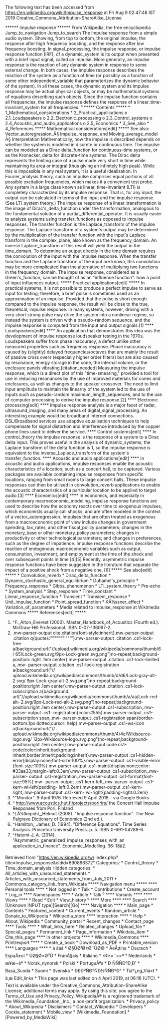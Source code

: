 The following text has been accessed from https://en.wikipedia.org/wiki/Impulse_response at Fri Aug 9 02:47:48 IST 2019
Creative_Commons_Attribution-ShareAlike_License





















****** Impulse response ******
From Wikipedia, the free encyclopedia
Jump_to_navigation Jump_to_search
The Impulse response from a simple audio system. Showing, from top to bottom,
the original impulse, the response after high frequency boosting, and the
response after low frequency boosting.
In signal_processing, the impulse response, or impulse response function (IRF),
of a dynamic_system is its output when presented with a brief input signal,
called an impulse. More generally, an impulse response is the reaction of any
dynamic system in response to some external change. In both cases, the impulse
response describes the reaction of the system as a function of time (or
possibly as a function of some other independent_variable that parameterizes
the dynamic behavior of the system).
In all these cases, the dynamic system and its impulse response may be actual
physical objects, or may be mathematical systems of equations describing such
objects.
Since the impulse function contains all frequencies, the impulse response
defines the response of a linear_time-invariant_system for all frequencies.
⁰
***** Contents *****
    * 1_Mathematical_considerations
    * 2_Practical_applications
          o 2.1_Loudspeakers
          o 2.2_Electronic_processing
          o 2.3_Control_systems
          o 2.4_Acoustic_and_audio_applications
          o 2.5_Economics
    * 3_See_also
    * 4_References
***** Mathematical considerations[edit] *****
See also: Vector_autoregression_Â§ Impulse_response, and Moving_average_model
Â§ Interpretation
Mathematically, how the impulse is described depends on whether the system is
modeled in discrete or continuous time. The impulse can be modeled as a Dirac
delta_function for continuous-time systems, or as the Kronecker_delta for
discrete-time systems. The Dirac delta represents the limiting case of a pulse
made very short in time while maintaining its area or integral (thus giving an
infinitely high peak). While this is impossible in any real system, it is a
useful idealisation. In Fourier_analysis theory, such an impulse comprises
equal portions of all possible excitation frequencies, which makes it a
convenient test probe.
Any system in a large class known as linear, time-invariant (LTI) is completely
characterized by its impulse response. That is, for any input, the output can
be calculated in terms of the input and the impulse response. (See LTI_system
theory.) The impulse response of a linear_transformation is the image of
Dirac's_delta_function under the transformation, analogous to the fundamental
solution of a partial_differential_operator.
It is usually easier to analyze systems using transfer_functions as opposed to
impulse responses. The transfer function is the Laplace_transform of the
impulse response. The Laplace transform of a system's output may be determined
by the multiplication of the transfer function with the input's Laplace
transform in the complex_plane, also known as the frequency_domain. An inverse
Laplace_transform of this result will yield the output in the time_domain.
To determine an output directly in the time domain requires the convolution of
the input with the impulse response. When the transfer function and the Laplace
transform of the input are known, this convolution may be more complicated than
the alternative of multiplying two functions in the frequency_domain.
The impulse response, considered as a Green's_function, can be thought of as an
"influence function": how a point of input influences output.
***** Practical applications[edit] *****
In practical systems, it is not possible to produce a perfect impulse to serve
as input for testing; therefore, a brief pulse is sometimes used as an
approximation of an impulse. Provided that the pulse is short enough compared
to the impulse response, the result will be close to the true, theoretical,
impulse response. In many systems, however, driving with a very short strong
pulse may drive the system into a nonlinear regime, so instead the system is
driven with a pseudo-random sequence, and the impulse response is computed from
the input and output signals.[1]
**** Loudspeakers[edit] ****
An application that demonstrates this idea was the development of impulse
response loudspeaker testing in the 1970s. Loudspeakers suffer from phase
inaccuracy, a defect unlike other measured properties such as frequency
response. Phase inaccuracy is caused by (slightly) delayed frequencies/octaves
that are mainly the result of passive cross overs (especially higher order
filters) but are also caused by resonance, energy storage in the cone, the
internal volume, or the enclosure panels vibrating.[citation_needed] Measuring
the impulse response, which is a direct plot of this "time-smearing," provided
a tool for use in reducing resonances by the use of improved materials for
cones and enclosures, as well as changes to the speaker crossover. The need to
limit input amplitude to maintain the linearity of the system led to the use of
inputs such as pseudo-random maximum_length_sequences, and to the use of
computer processing to derive the impulse response.[2]
**** Electronic processing[edit] ****
Impulse response analysis is a major facet of radar, ultrasound_imaging, and
many areas of digital_signal_processing. An interesting example would be
broadband internet connections. DSL/Broadband services use adaptive
equalisation techniques to help compensate for signal distortion and
interference introduced by the copper phone lines used to deliver the service.
**** Control systems[edit] ****
In control_theory the impulse response is the response of a system to a Dirac
delta input. This proves useful in the analysis of dynamic_systems; the Laplace
transform of the delta function is 1, so the impulse response is equivalent to
the inverse_Laplace_transform of the system's transfer_function.
**** Acoustic and audio applications[edit] ****
In acoustic and audio applications, impulse responses enable the acoustic
characteristics of a location, such as a concert hall, to be captured. Various
packages are available containing impulse responses from specific locations,
ranging from small rooms to large concert halls. These impulse responses can
then be utilized in convolution_reverb applications to enable the acoustic
characteristics of a particular location to be applied to target audio.[3]
**** Economics[edit] ****
In economics, and especially in contemporary macroeconomic_modeling, impulse
response functions are used to describe how the economy reacts over time to
exogenous impulses, which economists usually call shocks, and are often modeled
in the context of a vector_autoregression. Impulses that are often treated as
exogenous from a macroeconomic point of view include changes in government
spending, tax_rates, and other fiscal_policy parameters; changes in the
monetary_base or other monetary_policy parameters; changes in productivity or
other technological parameters; and changes in preferences, such as the degree
of impatience. Impulse response functions describe the reaction of endogenous
macroeconomic variables such as output, consumption, investment, and employment
at the time of the shock and over subsequent points in time.[4][5] Recently,
asymmetric impulse response functions have been suggested in the literature
that separate the impact of a positive shock from a negative one. [6]
***** See also[edit] *****
    * Convolution_reverb
    * Dirac_delta_function
    * Dynamic_stochastic_general_equilibrium
    * Duhamel's_principle
    * Frequency_response
    * Gibbs_phenomenon
    * LTI_system_theory
    * Pre-echo
    * System_analysis
    * Step_response
    * Time_constant
    * Linear_response_function
    * Transient
    * Transient_response
    * Unit_impulse_function
    * Point_spread_function
    * KÃ¼ssner_effect
    * Variation_of_parameters
    *  Media related to Impulse_response at Wikimedia Commons
***** References[edit] *****
   1. ^F._Alton_Everest (2000). Master_Handbook_of_Acoustics (Fourth ed.).
      McGraw-Hill Professional. ISBN 0-07-136097-2.
   2. .mw-parser-output cite.citation{font-style:inherit}.mw-parser-output
      .citation q{quotes:"\"""\"""'""'"}.mw-parser-output .citation .cs1-lock-
      free a{background:url("//upload.wikimedia.org/wikipedia/commons/thumb/6/
      65/Lock-green.svg/9px-Lock-green.svg.png")no-repeat;background-position:
      right .1em center}.mw-parser-output .citation .cs1-lock-limited a,.mw-
      parser-output .citation .cs1-lock-registration a{background:url("//
      upload.wikimedia.org/wikipedia/commons/thumb/d/d6/Lock-gray-alt-2.svg/
      9px-Lock-gray-alt-2.svg.png")no-repeat;background-position:right .1em
      center}.mw-parser-output .citation .cs1-lock-subscription a{background:
      url("//upload.wikimedia.org/wikipedia/commons/thumb/a/aa/Lock-red-alt-
      2.svg/9px-Lock-red-alt-2.svg.png")no-repeat;background-position:right
      .1em center}.mw-parser-output .cs1-subscription,.mw-parser-output .cs1-
      registration{color:#555}.mw-parser-output .cs1-subscription span,.mw-
      parser-output .cs1-registration span{border-bottom:1px dotted;cursor:
      help}.mw-parser-output .cs1-ws-icon a{background:url("//
      upload.wikimedia.org/wikipedia/commons/thumb/4/4c/Wikisource-logo.svg/
      12px-Wikisource-logo.svg.png")no-repeat;background-position:right .1em
      center}.mw-parser-output code.cs1-code{color:inherit;background:
      inherit;border:inherit;padding:inherit}.mw-parser-output .cs1-hidden-
      error{display:none;font-size:100%}.mw-parser-output .cs1-visible-error
      {font-size:100%}.mw-parser-output .cs1-maint{display:none;color:
      #33aa33;margin-left:0.3em}.mw-parser-output .cs1-subscription,.mw-parser-
      output .cs1-registration,.mw-parser-output .cs1-format{font-size:95%}.mw-
      parser-output .cs1-kern-left,.mw-parser-output .cs1-kern-wl-left{padding-
      left:0.2em}.mw-parser-output .cs1-kern-right,.mw-parser-output .cs1-kern-
      wl-right{padding-right:0.2em}
   3. ^"Monitor". 9 April 1976. Retrieved 9 April 2018 – via Google Books.
   4. ^ http://www.acoustics.hut.fi/projects/poririrs/ the Concert Hall Impulse
      Responses from Pori, Finland
   5. ^LÃ¼tkepohl,_Helmut (2008). "Impulse response function". The New Palgrave
      Dictionary of Economics (2nd ed.).
   6. ^Hamilton,_James_D. (1994). "Difference Equations". Time Series Analysis.
      Princeton University Press. p. 5. ISBN 0-691-04289-6.
   7. ^Hatemi-J, A. (2014). "Asymmetric_generalized_impulse_responses_with_an
      application_in_finance". Economic_Modelling. 36: 18â2.

Retrieved from "https://en.wikipedia.org/w/
index.php?title=Impulse_response&oldid=890888372"
Categories:
    * Control_theory
    * Time_domain_analysis
Hidden categories:
    * All_articles_with_unsourced_statements
    * Articles_with_unsourced_statements_from_July_2011
    * Commons_category_link_from_Wikidata
***** Navigation menu *****
**** Personal tools ****
    * Not logged in
    * Talk
    * Contributions
    * Create_account
    * Log_in
**** Namespaces ****
    * Article
    * Talk
⁰
**** Variants ****
**** Views ****
    * Read
    * Edit
    * View_history
⁰
**** More ****
**** Search ****
[Unknown INPUT type][Search][Go]
**** Navigation ****
    * Main_page
    * Contents
    * Featured_content
    * Current_events
    * Random_article
    * Donate_to_Wikipedia
    * Wikipedia_store
**** Interaction ****
    * Help
    * About_Wikipedia
    * Community_portal
    * Recent_changes
    * Contact_page
**** Tools ****
    * What_links_here
    * Related_changes
    * Upload_file
    * Special_pages
    * Permanent_link
    * Page_information
    * Wikidata_item
    * Cite_this_page
**** In other projects ****
    * Wikimedia_Commons
**** Print/export ****
    * Create_a_book
    * Download_as_PDF
    * Printable_version
**** Languages ****
    * á áá­á
    * Ø§ÙØ¹Ø±Ø¨ÙØ©
    * ÄeÅ¡tina
    * Deutsch
    * EspaÃ±ol
    * ÙØ§Ø±Ø³Û
    * FranÃ§ais
    * Italiano
    * ×¢××¨××ª
    * Nederlands
    * æ¥æ¬èª
    * Norsk_nynorsk
    * Polski
    * PortuguÃªs
    * Ð ÑÑÑÐºÐ¸Ð¹
    * Basa_Sunda
    * Suomi
    * Svenska
    * Ð£ÐºÑÐ°ÑÐ½ÑÑÐºÐ°
    * Tiáº¿ng_Viá»t
    * ä¸­æ
Edit_links
    * This page was last edited on 4 April 2019, at 06:16 (UTC).
    * Text is available under the Creative_Commons_Attribution-ShareAlike
      License; additional terms may apply. By using this site, you agree to the
      Terms_of_Use and Privacy_Policy. WikipediaÂ® is a registered trademark of
      the Wikimedia_Foundation,_Inc., a non-profit organization.
    * Privacy_policy
    * About_Wikipedia
    * Disclaimers
    * Contact_Wikipedia
    * Developers
    * Cookie_statement
    * Mobile_view
    * [Wikimedia_Foundation]
    * [Powered_by_MediaWiki]
